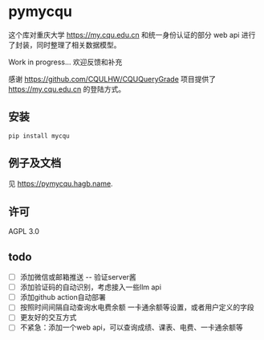 # pymycqu

这个库对重庆大学 <https://my.cqu.edu.cn> 和统一身份认证的部分 web api 进行了封装，同时整理了相关数据模型。

Work in progress... 欢迎反馈和补充

感谢 <https://github.com/CQULHW/CQUQueryGrade> 项目提供了 <https://my.cqu.edu.cn> 的登陆方式。

## 安装

```bash
pip install mycqu
```

## 例子及文档

见 <https://pymycqu.hagb.name>.

## 许可

AGPL 3.0


## todo
- [ ] 添加微信或邮箱推送 -- 验证server酱
- [ ] 添加验证码的自动识别，考虑接入一些llm api
- [ ] 添加github action自动部署
- [ ] 按照时间间隔自动查询水电费余额 一卡通余额等设置，或者用户定义的字段
- [ ] 更友好的交互方式
- [ ] 不紧急：添加一个web api，可以查询成绩、课表、电费、一卡通余额等